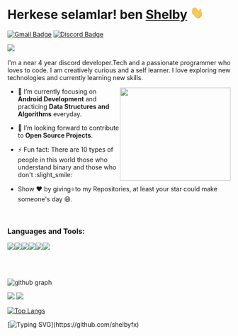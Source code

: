 <h1>Herkese selamlar! ben <a  href="https://github.com/shelbyfx/">Shelby</a> <img  src="https://raw.githubusercontent.com/ABSphreak/ABSphreak/master/gifs/Hi.gif" width="30px"></h1> 

  

  

 [![Gmail Badge](https://img.shields.io/badge/shxlby1927@gmail.com-30302f?style=flat&logo=Gmail&logoColor=red)](mailto:shxlby1927@gmail.com) 
[![Discord Badge](https://img.shields.io/badge/-Shelbyfx-1e44ee?style=for-the-badge&logo=discord&logoColor=white)](https://discord.com/users/998524641729589269)


 <img src="https://komarev.com/ghpvc/?username=shelbyfx&style=plastic" /> 








 I'm a near 4 year discord developer.Tech and a passionate programmer who loves to code. I am creatively curious and a self learner. I love exploring new technologies and currently learning new skills. <br> 

 <img align='right' src="http://cdn.lowgif.com/small/9cb12f51dffbaaa6-character-typing-by-vincent-mokuenko-dribbble.gif" width="250" height="210"> 

  

 - :seedling: I’m currently focusing on **Android Development** and practicing **Data Structures and Algorithms** everyday. 

 - :speech_balloon: I’m looking forward to contribute to **Open Source Projects**. 

 - :zap: Fun fact: There are 10 types of people in this world those who understand binary and those who don't :slight_smile: 

 - Show :heart: by giving:star:to my Repositories, at least your star could make someone's day :smile:. 

  

 <br> 

  

 <h3 align="left">Languages and Tools:</h3> 

 <p align="left"> <img src="https://img.icons8.com/color/48/4a90e2/c-programming.png"/><img src="https://img.icons8.com/color/48/4a90e2/c-plus-plus-logo.png"/><img src="https://img.icons8.com/color/48/4a90e2/python--v1.png"/><img src="https://img.icons8.com/color/48/4a90e2/visual-studio-code-2019.png"/><img src="https://img.icons8.com/color/48/4a90e2/git.png"/><img src="https://img.icons8.com/fluent/48/4a90e2/github.png"/> </p> 

  

 <br> 

 <br> 

  

 ![github graph](https://activity-graph.herokuapp.com/graph?username=shelbyfx&theme=react-dark) 

  

 <img src = "https://github-readme-streak-stats.herokuapp.com?user=shelbyfx&theme=dark&hide_border=false" width = 500> 

  

 <img src = "https://github-readme-stats.vercel.app/api?username=shelbyfx&show_icons=true&theme=dark" width = 500> 

  

 [![Top Langs](https://github-readme-stats.vercel.app/api/top-langs/?username=shelbyfx&theme=dark)](https://github.com/tanyagupta0201/github-readme-stats) 

  

 [![Typing SVG](https://readme-typing-svg.herokuapp.com/?lines=ziyaretin+için+teşekkürler+dostum!!&center=true&color="FF0000")](https://github.com/shelbyfx) 

  
